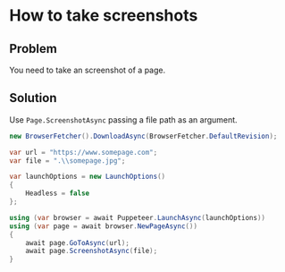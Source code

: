 # How to take screenshots

## Problem

You need to take an screenshot of a page.

## Solution

Use `Page.ScreenshotAsync` passing a file path as an argument.

```cs
new BrowserFetcher().DownloadAsync(BrowserFetcher.DefaultRevision);

var url = "https://www.somepage.com";
var file = ".\\somepage.jpg";

var launchOptions = new LaunchOptions()
{
    Headless = false
};

using (var browser = await Puppeteer.LaunchAsync(launchOptions))
using (var page = await browser.NewPageAsync())
{
    await page.GoToAsync(url);
    await page.ScreenshotAsync(file);
}
```
